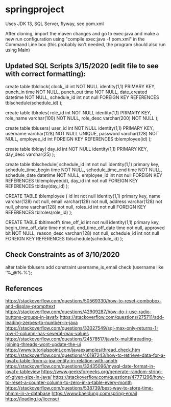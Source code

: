 # springproject
Uses JDK 13, SQL Server, flyway, see pom.xml

After cloning, import the maven changes and go to exec:java and make a new run configuration using 
"compile exec:java -f pom.xml" in the Command Line box (this probably isn't needed, the program should also run using Main)

## Updated SQL Scripts 3/15/2020 (edit file to see with correct formatting):

create table tblclock(
	clock_id int NOT NULL identity(1,1) PRIMARY KEY,
    punch_in time NOT NULL,
	punch_out time NOT NULL,
	date_created datetime NOT NULL,
	schedule_id int not null FOREIGN KEY REFERENCES tblschedule(schedule_id)
);

create table tblroles(
    role_id int NOT NULL identity(1,1) PRIMARY KEY,
    role_name varchar(100) NOT NULL,
    role_desc varchar(200) NOT NULL
);

create table tblusers(
    user_id int NOT NULL identity(1,1) PRIMARY KEY,
    username varchar(128) NOT NULL UNIQUE,
    password varchar(128) NOT NULL,
    employee_id int FOREIGN KEY REFERENCES tblemployee(id)
);

create table tblday(
    day_id int NOT NULL identity(1,1) PRIMARY KEY,
    day_desc varchar(25)
);

create table tblschedule(
	schedule_id int not null identity(1,1) primary key,
    schedule_time_begin time NOT NULL,
    schedule_time_end time NOT NULL,
    schedule_date datetime NOT NULL,
	employee_id int not null FOREIGN KEY REFERENCES tblemployee(id),
    day_id int not null FOREIGN KEY REFERENCES tblday(day_id)
);


CREATE TABLE tblemployee (
	id int not null identity(1,1) primary key,
	name varchar(128) not null,
	email varchar(128) not null,
	address varchar(128) not null,
	phone varchar(128) not null,
	roles_id int not null FOREIGN KEY REFERENCES tblroles(role_id)
);

CREATE TABLE tbltimeoff(
	time_off_id int not null identity(1,1) primary key,
	begin_time_off_date time not null,
	end_time_off_date time not null,
	approved bit NOT NULL,
	reason_desc varchar(128) not null,
	schedule_id int not null FOREIGN KEY REFERENCES tblschedule(schedule_id)
);

## Check Constraints as of 3/10/2020
alter table tblusers add constraint username_is_email check (username like '%_@__%.__%');

## References
https://stackoverflow.com/questions/50569330/how-to-reset-combobox-and-display-prompttext
https://stackoverflow.com/questions/42909287/how-do-i-use-radio-buttons-groups-in-javafx
https://stackoverflow.com/questions/275711/add-leading-zeroes-to-number-in-java
https://stackoverflow.com/questions/33027549/sql-max-only-returns-1-row-if-column-has-several-max-values
https://stackoverflow.com/questions/24578517/javafx-multithreading-joining-threads-wont-update-the-ui
https://www.tutorialspoint.com/javaexamples/thread_check.htm
https://stackoverflow.com/questions/46197243/how-to-retrieve-data-for-a-javafx-table-from-a-jpa-entity-in-relation-with-anoth
https://stackoverflow.com/questions/32435096/mysql-date-format-in-javafx-tableview
https://www.geeksforgeeks.org/generate-random-string-of-given-size-in-java/
https://stackoverflow.com/questions/47771296/how-to-reset-a-counter-column-to-zero-in-a-table-every-month
https://stackoverflow.com/questions/538739/best-way-to-store-time-hhmm-in-a-database
https://www.baeldung.com/spring-email
https://loading.io/license/
